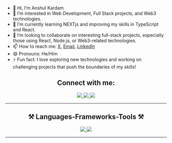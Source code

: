 - 👋 Hi, I’m Anshul Kardam  
- 👀 I’m interested in Web Development, Full Stack projects, and Web3 technologies.  
- 🌱 I’m currently learning NEXTjs and improving my skills in TypeScript and React.  
- 💞️ I’m looking to collaborate on interesting full-stack projects, especially those using React, Node.js, or Web3-related technologies.  
- 📫 How to reach me: [X](https://x.com/anshulkardam_), [Email](mailto:anshulkardamsr@gmail.com), [LinkedIn](https://www.linkedin.com/in/anshul-kardam-057841302/)
- 😄 Pronouns: He/Him  
- ⚡ Fun fact: I love exploring new technologies and working on challenging projects that push the boundaries of my skills!

<!---
anshulkardam/anshulkardam is a ✨ special ✨ repository because its `README.md` (this file) appears on your GitHub profile.
You can click the Preview link to take a look at your changes.
--->
<h2 align="center">Connect with me:</h2>
<p align="center">
<div align="center"> 
  <a href="mailto:anshulkardamsr@gmail.com">
    <img src="https://img.shields.io/badge/Gmail-333333?style=for-the-badge&logo=gmail&logoColor=red" target="_blank" />
  </a>
  <a href="https://linkedin.com/in/anshul-kardam-057841302" target="_blank">
    <img src="https://img.shields.io/badge/LinkedIn-0077B5?style=for-the-badge&logo=linkedin&logoColor=white" target="_blank" />
  </a>
  <a href="https://www.github.com/anshulkardam" target="_blank">
     <img src="https://img.shields.io/badge/Portfolio-FF5722?style=for-the-badge&logo=todoist&logoColor=white" target="_blank" /> <!-- sqlite, safari, google-chrome are other good icon options -->
  </a>
</div>
</p>
<hr/>

<h2 align="center">⚒️ Languages-Frameworks-Tools ⚒️</h2>
<p align="center">
  <a href="https://www.github.com/anshulkardam" >
<!--      <img src="https://skillicons.dev/icons?i=html,css,javascript,jquery,tailwind,react,express,nodejs,django,mysql,next,vite" /> -->
<!--    <img src="https://skillicons.dev/icons?i=java,cpp,py,bash,git,github,gcp,figma,mongodb,redux,bootstrap,ts,postman,selenium" />  -->
    <!-- docker,graphql,kubernetes,redis,selenium --> 

<img src="https://skillicons.dev/icons?i=html,css,javascript,tailwind,react,next,nodejs,express,django,docker,bootstrap,ts,mongodb,postgres,prisma" />
<img src="https://skillicons.dev/icons?i=git,github,gitlab,gcp,mysql,java,cpp,py,bash,vite,npm,pnpm,figma,postman,selenium,firebase,bun" />

  </a>
</p>
<hr/>

